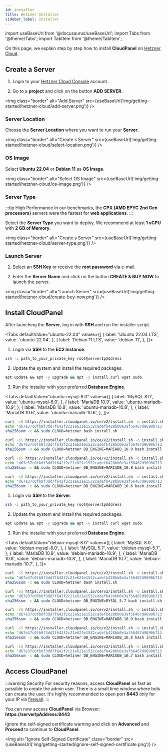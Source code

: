 ```yaml
---
id: installer
title: Hetzner Installer
sidebar_label: Installer
---
```


import useBaseUrl from '@docusaurus/useBaseUrl';
import Tabs from '@theme/Tabs';
import TabItem from '@theme/TabItem';

On this page, we explain step by step how to install **CloudPanel** on [Hetzner Cloud](https://www.hetzner.com/cloud).

## Create a Server

1. Login to your [Hetzner Cloud Console](https://console.hetzner.cloud/) account. <br />

2. Go to a **project** and click on the button **ADD SERVER**.

<img class="border" alt="Add Server" src={useBaseUrl('img/getting-started/hetzner-cloud/add-server.png')} />

### Server Location

Choose the **Server Location** where you want to run your **Server**.

<img class="border" alt="Create s Server" src={useBaseUrl('img/getting-started/hetzner-cloud/select-location.png')} />

### OS Image

Select **Ubuntu 22.04** or **Debian 11** as **OS Image**.

<img class="border" alt="Select OS Image" src={useBaseUrl('img/getting-started/hetzner-cloud/os-image.png')} />

### Server Type

:::tip High Performance
In our benchmarks, the **CPX (AMD EPYC 2nd Gen processors)** servers were the fastest for **web applications**.
:::

Select the **Server Type** you want to deploy. We recommend at least **1 vCPU** with **2 GB of Memory**.

<img class="border" alt="Create s Server" src={useBaseUrl('img/getting-started/hetzner-cloud/server-type.png')} />

### Launch Server

1. Select an **SSH Key** or receive the **root password** via e-mail.

2. Enter the **Server Name** and click on the button **CREATE & BUY NOW** to launch the server.

<img class="border" alt="Launch Server" src={useBaseUrl('img/getting-started/hetzner-cloud/create-buy-now.png')} />

## Install CloudPanel

After launching the **Server**, log in with **SSH** and run the installer script.

<Tabs
defaultValue="ubuntu-22.04"
values={[
{ label: 'Ubuntu 22.04 LTS', value: 'ubuntu-22.04', },
{ label: 'Debian 11 LTS', value: 'debian-11', },
]}>
<TabItem value="ubuntu-22.04">

1. Login via **SSH** to the **EC2 Instance**.

```bash
ssh -i path_to_your_private_key root@serverIpAddress
```

2. Update the system and install the required packages.

```bash
apt update && apt -y upgrade && apt -y install curl wget sudo
```

3. Run the installer with your preferred **Database Engine**.

<Tabs
defaultValue="ubuntu-mysql-8.0"
values={[
{ label: 'MySQL 8.0', value: 'ubuntu-mysql-8.0', },
{ label: 'MariaDB 10.9', value: 'ubuntu-mariadb-10.9', },
{ label: 'MariaDB 10.8', value: 'ubuntu-mariadb-10.8', },
{ label: 'MariaDB 10.6', value: 'ubuntu-mariadb-10.6', },
]}>
<TabItem value="ubuntu-mysql-8.0">

```bash
curl -sS https://installer.cloudpanel.io/ce/v2/install.sh -o install.sh; \
echo "d67e37c0fb0f3dd7f642f2c21e621e1532cadefb428bb0e3af56467d9690b713  install.sh" | \
sha256sum -c && sudo CLOUD=hetzner bash install.sh
```

</TabItem>
<TabItem value="ubuntu-mariadb-10.9">

```bash
curl -sS https://installer.cloudpanel.io/ce/v2/install.sh -o install.sh; \
echo "d67e37c0fb0f3dd7f642f2c21e621e1532cadefb428bb0e3af56467d9690b713  install.sh" | \
sha256sum -c && sudo CLOUD=hetzner DB_ENGINE=MARIADB_10.9 bash install.sh
```

</TabItem>
<TabItem value="ubuntu-mariadb-10.8">

```bash
curl -sS https://installer.cloudpanel.io/ce/v2/install.sh -o install.sh; \
echo "d67e37c0fb0f3dd7f642f2c21e621e1532cadefb428bb0e3af56467d9690b713  install.sh" | \
sha256sum -c && sudo CLOUD=hetzner DB_ENGINE=MARIADB_10.8 bash install.sh
```

</TabItem>
<TabItem value="ubuntu-mariadb-10.6">

```bash
curl -sS https://installer.cloudpanel.io/ce/v2/install.sh -o install.sh; \
echo "d67e37c0fb0f3dd7f642f2c21e621e1532cadefb428bb0e3af56467d9690b713  install.sh" | \
sha256sum -c && sudo CLOUD=hetzner DB_ENGINE=MARIADB_10.6 bash install.sh
```

</TabItem>
</Tabs>

</TabItem>
<TabItem value="debian-11">

1. Login via **SSH** to the **Server**.

```bash
ssh -i path_to_your_private_key root@serverIpAddress
```

2. Update the system and install the required packages.

```bash
apt update && apt -y upgrade && apt -y install curl wget sudo
```

3. Run the installer with your preferred **Database Engine**.

<Tabs
defaultValue="debian-mysql-8.0"
values={[
{ label: 'MySQL 8.0', value: 'debian-mysql-8.0', },
{ label: 'MySQL 5.7', value: 'debian-mysql-5.7', },
{ label: 'MariaDB 10.9', value: 'debian-mariadb-10.9', },
{ label: 'MariaDB 10.8', value: 'debian-mariadb-10.8', },
{ label: 'MariaDB 10.7', value: 'debian-mariadb-10.7', },
]}>
<TabItem value="debian-mysql-8.0">

```bash
curl -sS https://installer.cloudpanel.io/ce/v2/install.sh -o install.sh; \
echo "d67e37c0fb0f3dd7f642f2c21e621e1532cadefb428bb0e3af56467d9690b713  install.sh" | \
sha256sum -c && sudo CLOUD=hetzner bash install.sh
```

</TabItem>
<TabItem value="debian-mysql-5.7">

```bash
curl -sS https://installer.cloudpanel.io/ce/v2/install.sh -o install.sh; \
echo "d67e37c0fb0f3dd7f642f2c21e621e1532cadefb428bb0e3af56467d9690b713  install.sh" | \
sha256sum -c && sudo CLOUD=hetzner DB_ENGINE=MYSQL_5.7 bash install.sh
```

</TabItem>
<TabItem value="debian-mariadb-10.9">

```bash
curl -sS https://installer.cloudpanel.io/ce/v2/install.sh -o install.sh; \
echo "d67e37c0fb0f3dd7f642f2c21e621e1532cadefb428bb0e3af56467d9690b713  install.sh" | \
sha256sum -c && sudo CLOUD=hetzner DB_ENGINE=MARIADB_10.9 bash install.sh
```

</TabItem>
<TabItem value="debian-mariadb-10.8">

```bash
curl -sS https://installer.cloudpanel.io/ce/v2/install.sh -o install.sh; \
echo "d67e37c0fb0f3dd7f642f2c21e621e1532cadefb428bb0e3af56467d9690b713  install.sh" | \
sha256sum -c && sudo CLOUD=hetzner DB_ENGINE=MARIADB_10.8 bash install.sh
```

</TabItem>
<TabItem value="debian-mariadb-10.7">

```bash
curl -sS https://installer.cloudpanel.io/ce/v2/install.sh -o install.sh; \
echo "d67e37c0fb0f3dd7f642f2c21e621e1532cadefb428bb0e3af56467d9690b713  install.sh" | \
sha256sum -c && sudo CLOUD=hetzner DB_ENGINE=MARIADB_10.7 bash install.sh
```

</TabItem>
</Tabs>

</TabItem>
</Tabs>

## Access CloudPanel

:::warning Security
For security reasons, access **CloudPanel** as fast as possible to create the admin user. There is a small time window where bots can create the user.
It's highly recommended to open port **8443** only for your IP via [firewall](https://docs.hetzner.com/cloud/firewalls/getting-started/creating-a-firewall/).
:::

You can now access **CloudPanel** via Browser: **https://serverIpAddress:8443**

Ignore the self-signed certificate warning and click on **Advanced** and **Proceed** to continue to **CloudPanel**.

<img alt="Ignore Self-Signed Certificate" class="border" src={useBaseUrl('img/getting-started/ignore-self-signed-certificate.png')} />